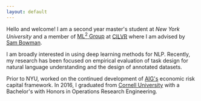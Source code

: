 ```yaml
---
layout: default
---
```


Hello and welcome! I am a second year master's student at *New York University* and a member of [ML<sup>2</sup> Group](https://wp.nyu.edu/ml2/people/) at [CILVR](https://wp.nyu.edu/cilvr/) where I am advised by [Sam Bowman](https://cims.nyu.edu/~sbowman/). 

I am broadly interested in using deep learning methods for NLP. Recently, my research has been focused on  empirical evaluation of task design for natural language understanding and the design of annotated datasets.

Prior to NYU, worked on the continued development of [AIG's](https://www.aig.com/) economic risk capital framework. In 2016, I graduated from [Cornell University](https://www.cornell.edu/) with a Bachelor's with Honors in Operations Research Engineering.

